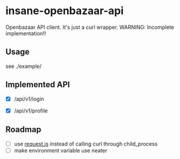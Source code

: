 # insane-openbazaar-api
Openbazaar API client. It's just a curl wrapper. WARNING: Incomplete implementation!!


## Usage

see ./example/


## Implemented API

* [x] /api/v1/login
* [x] /api/v1/profile


## Roadmap

* [ ] use [request.js](https://npmjs.org/package/request) instead of calling curl through child_process
* [ ] make environment variable use neater
